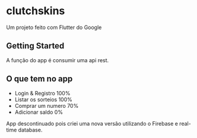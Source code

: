 # clutchskins

Um projeto feito com Flutter do Google

## Getting Started

A função do app é consumir uma api rest.

## O que tem no app

- Login & Registro 100%
- Listar os sorteios 100%
- Comprar um numero 70%
- Adicionar saldo 0%

App descontinuado pois criei uma nova versão utilizando o Firebase e real-time database.
